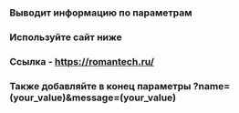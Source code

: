 ### Выводит информацию по параметрам
### Используйте сайт ниже
### Ссылка - https://romantech.ru/
### Также добавляйте в конец параметры ?name=(your_value)&message=(your_value)
